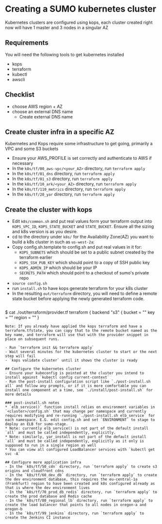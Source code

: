 # Creating a SUMO kubernetes cluster
Kubernetes clusters are configured using kops, each cluster created right now will have 1 master and 3 nodes in a singular AZ

## Requirements
You will need the following tools to get kubernetes installed

- kops
- terraform
- kubectl
- awscli

## Checklist

- choose AWS region + AZ
- choose an external DNS name
    - Create external DNS name

## Create cluster infra in a specific AZ
Kubernetes and Kops require some infrastructure to get going, primarily a VPC and some S3 buckets

- Ensure your AWS_PROFILE is set correctly and authenticate to AWS if necessary
- In the `k8s/tf/00_aws-vpc/<your_AZ>` directory, run `terraform apply`
- In the `k8s/tf/01_dns` directory, run `terraform apply`
- In the `k8s/tf/01_s3` directory, run `terraform apply`
- In the `k8s/tf/10_ark/<your_AZ>` directory, run `terraform apply`
- In the `k8s/tf/110_metrics` directory, run `terraform apply`
- In the `k8s/tf/20_yar` directory, run `terraform apply`

## Create the cluster with kops
- Edit `k8s/common.sh` and put real values form your terraform output into `KOPS_VPC_ID`, `KOPS_STATE_BUCKET` and `STATE_BUCKET`.  Ensure all the sizing and k8s version is as you desire.
- cd to the directory under `k8s/` for the Availability Zone(AZ) you want to build a k8s cluster in such as `us-west-2a`:
- Copy config.sh.template to config.sh and put real values in it for:
    - `KOPS_SUBNETS` which should be set to a public subnet created by the terraform earlier
    - `KOPS_SSH_PUB_KEY` which should point to a copy of SSH public key
    - `KOPS_ADMIN_IP` which should be your IP
    - `SECRETS_PATH` which should point to a checkout of sumo's private repo
- `source config.sh`
- run `install.sh` to have kops generate terraform for your k8s cluster
- In the resulting `out/terraform` directory, you will need to define a remote state bucket before applying the newly generated terraform code.
  ```
$ cat ./out/terraform/provider.tf
terraform {
  backend "s3" {
    bucket = "<state-bucket-name>"
    key    = "<state-key>"
    region = "<region>"
  }
  ```
Note: If you already have applied the kops terraform and have a terraform.tfstate, you can copy that to the remote bucket named as the key name, and terraform will use that with the provider snippet in place on subsequent runs.

- Run `terraform init && terraform apply`
- Wait several minutes for the kubernetes cluster to start or the next step will fail
- `kops validate cluster` until it shows the cluster is ready

## Configure the kubernetes cluster
- Ensure your kubeconfig is pointed at the cluster you intend to install against `kubectl config current-context`
- Run the post-install configuration script like `./post-install.sh all` and follow any prompts, or if it is more comfortable you can install one component at a time, see `./install/post-install.sh` for more details

### post-install.sh notes
  * `elb_service()` function install relies on environment variables in `<cluster>/config.sh` that may change per namespace and currently requires modifying and re-running `./post-install.sh elb_service` for each namespace. E.G. edit config.sh and set `ENVIRONMENT` to stage to deploy an ELB for sumo-stage.
  * Note: currently elb_service() is not part of the default install `all` and must be called independently, explicitly.
  * Note: similarly, yar_install is not part of the default install `all` and must be called independently, explicitly as it only is supposed to run in a single region as well
  * You can view all configured LoadBalancer services with `kubectl get svc -A`

## Configure more application infra
- In the `k8s/tf/50_cdn` directory, run `terraform apply` to create s3 origins and cloudfront cdns
- In the `k8s/tf/60_dev_db` directory, run `terraform apply` to create the dev environment database, this requires the eu-central-1a (Frankfurt) region to have been created and k8s configured already as that is where the dev environment lives
- In the `k8s/tf/70_prod_db_redis` directory, run `terraform apply` to create the prod database and Redis cache
- In the `k8s/tf/80_regional_lb` directory, run `terraform apply` to create the load balancer that points to all nodes in oregon-a and oregon-b
- In the `k8s/tf/99_jenkins` directory, run `terraform apply` to create the Jenkins CI instance
